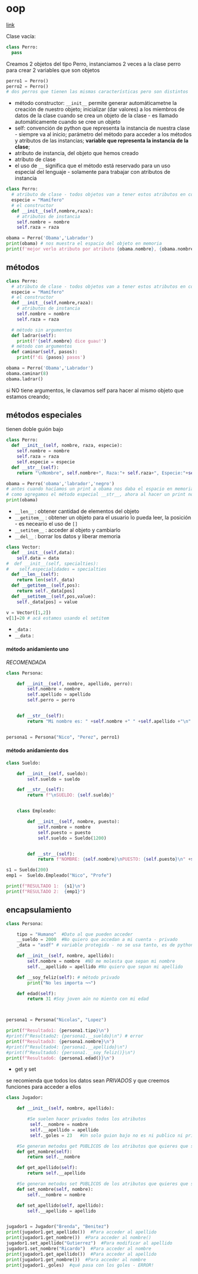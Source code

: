 # oop 

[link](https://colab.research.google.com/drive/1QF620fUDd6__5qfbFFFAE2-NtsGzwfFp#scrollTo=g3_aOL8_oU1P)

Clase vacía:

```py
class Perro:
  pass
```

Creamos 2 objetos del tipo Perro, instanciamos 2 veces a la clase perro para crear 2 variables que son objetos

```py
perro1 = Perro()
perro2 = Perro()
# dos perros que tienen las mismas características pero son distintos
```

- método constructor: `__init__` permite generar automáticametne la creación de nuestro objeto; inicializar (dar valores) a los miembros de datos de la clase cuando se crea un objeto de la clase - es llamado automáticamente cuando se cree un objeto
- self: convención de python que representa la instancia de nuestra clase - siempre va al inicio; parámetro del método para acceder a los métodos y atributos de las instancias; **variable que representa la instancia de la clase**;
- atributo de instancia, del objeto que hemos creado
- atributo de clase
- el uso de `__` significa que el método está reservado para un uso especial del lenguaje - solamente para trabajar con atributos de instancia

```py
class Perro:
  # atributo de clase - todos objetos van a tener estos atributos en común, no lo podemos modificar
  especie = "Mamífero"
  # el constructor
  def __init__(self,nombre,raza):
    # atributos de instancia
    self.nombre = nombre
    self.raza = raza

obama = Perro('Obama','Labrador')
print(obama) # nos muestra el espacio del objeto en memoria
print(f'mejor verlo atributo por atributo {obama.nombre}, {obama.nombre}')
```

## métodos 

```py
class Perro:
  # atributo de clase - todos objetos van a tener estos atributos en común, no lo podemos modificar
  especie = "Mamífero"
  # el constructor
  def __init__(self,nombre,raza):
    # atributos de instancia
    self.nombre = nombre
    self.raza = raza

  # método sin argumentos
  def ladrar(self):
    print(f'{self.nombre} dice guau!')
  # método con argumentos
  def caminar(self, pasos):
    print(f'di {pasos} pasos')

obama = Perro('Obama','Labrador')
obama.caminar(8)
obama.ladrar()
```

si NO tiene argumentos, le clavamos self para hacer al mismo objeto que estamos creando;

## métodos especiales

tienen doble guión bajo

```py
class Perro:
  def __init__(self, nombre, raza, especie):
    self.nombre = nombre
    self.raza = raza
    self.especie = especie
  def __str__(self):
    return "\nNombre", self.nombre+", Raza:"+ self.raza+", Especie:"+self.especie

obama = Perro('obama','labrador','negro')
# antes cuando hacíamos un print a obama nos daba el espacio en memoria
# como agregamos el método especial __str__, ahora al hacer un print nos devuelve la info formateada como la declaramos
print(obama) 
```

- `__len__` : obtener cantidad de elementos del objeto
- `__getitem__` : obtener un objeto para el usuario lo pueda leer, la posición - es neceario el uso de `[]`
- `__setitem__` : acceder al objeto y cambiarlo
- `__del__` : borrar los datos y liberar memoria

```py
class Vector:
  def __init__(self,data):
    self.data = data
#  def __init__(self, specialties):
#    self.especialidades = specialties
  def __len__(self):
    return len(self._data)
  def __getitem__(self,pos):
    return self._data[pos]
  def __setitem__(self,pos,value):
    self._data[pos] = value

v = Vector([1,2])
v[1]=20 # acá estamos usando el setitem
```

- `_data` : 
- `__data` : 

#### método anidamiento uno

_RECOMENDADA_

```py
class Persona:

    def __init__(self, nombre, apellido, perro):
        self.nombre = nombre
        self.apellido = apellido
        self.perro = perro


    def __str__(self):
        return "Mi nombre es: " +self.nombre +" " +self.apellido +"\n" +self.perro.__str__()


persona1 = Persona("Nico", "Perez", perro1)
```

#### método anidamiento dos

```py
class Sueldo:

    def __init__(self, sueldo):
        self.sueldo = sueldo

    def __str__(self):
        return f"\nSUELDO: {self.sueldo}"


    class Empleado:

        def __init__(self, nombre, puesto):
            self.nombre = nombre
            self.puesto = puesto
            self.sueldo = Sueldo(1200)


        def __str__(self):
            return f"NOMBRE: {self.nombre}\nPUESTO: {self.puesto}\n" +self.sueldo.__str__()

s1 = Sueldo(200)
emp1 =  Sueldo.Empleado("Nico", "Profe")

print(f"RESULTADO 1:  {s1}\n")
print(f"RESULTADO 2:  {emp1}")
```

## encapsulamiento

```py
class Persona:

    tipo = "Humano"  #Dato al que pueden acceder
    __sueldo = 2000  #No quiero que accedan a mi cuenta - privado
    _data = "asdf" # variable protegida - no se usa tanto, es de python 2

    def __init__(self, nombre, apellido):
        self.nombre = nombre  #NO me molesta que sepan mi nombre
        self.__apellido = apellido #No quiero que sepan mi apellido

    def __soy_feliz(self): # método privado
        print("No les importa ¬¬")

    def edad(self):
        return 31 #Soy joven aún no miento con mi edad



persona1 = Persona("Nicolas", "Lopez")

print(f"Resultado1: {persona1.tipo}\n")
#print(f"Resultado2: {persona1.__sueldo}\n") # error 
print(f"Resultado3: {persona1.nombre}\n")
#print(f"Resultado4: {persona1.__apellido}\n")
#print(f"Resultado5: {persona1.__soy_feliz()}\n")
print(f"Resultado6: {persona1.edad()}\n")
```

- get y set

se recomienda que todos los datos sean _PRIVADOS_ y que creemos funciones para acceder a ellos

```py
class Jugador:

    def __init__(self, nombre, apellido):

        #Se suelen hacer privados todos los atributos
         self.__nombre = nombre
         self.__apellido = apellido
         self._goles = 23   #Un solo guion bajo no es ni publico ni privado, es protegido, que en la proxima clase lo entenderemos

    #Se generan metodos get PUBLICOS de los atributos que quieres que sean visibles.
    def get_nombre(self):
        return self.__nombre

    def get_apellido(self):
        return self.__apellido

    #Se generan metodos set PUBLICOS de los atributos que quieres que sean visibles y MODIFICABLES
    def set_nombre(self, nombre):
        self.__nombre = nombre

    def set_apellido(self, apellido):
        self.__apellido = apellido


jugador1 = Jugador("Brenda", "Benitez")
print(jugador1.get_apellido())  #Para acceder al apellido
print(jugador1.get_nombre())  #Para acceder al nombre()
jugador1.set_apellido("Gutierrez")  #Para modificar al apellido
jugador1.set_nombre("Ricardo")  #Para acceder al nombre
print(jugador1.get_apellido())  #Para acceder al apellido
print(jugador1.get_nombre())  #Para acceder al nombre
print(jugador1._goles)  #qué pasa con los goles - ERROR!
```



















